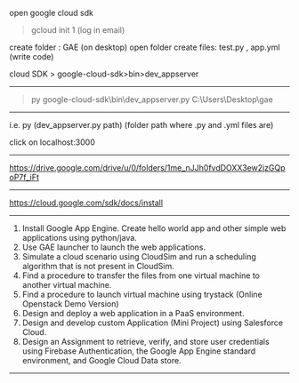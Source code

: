 open google cloud sdk

> gcloud init
>1 (log in email)

create folder : GAE (on desktop)
open folder
create files: test.py , app.yml
(write code)

cloud SDK > google-cloud-sdk>bin>dev_appserver

*******************************************************************************************
>py google-cloud-sdk\bin\dev_appserver.py C:\Users\Desktop\gae
****************************************************************************************************

i.e.    py (dev_appserver.py path) (folder path where .py and .yml files are)

click on localhost:3000

*********************************************************************************************************************************
https://drive.google.com/drive/u/0/folders/1me_nJJh0fvdDOXX3ew2jzGQpoP7f_iFt
**********************************************************************************************************************************
https://cloud.google.com/sdk/docs/install 
*******************************************************************************************
1. Install Google App Engine. Create hello world app and other simple web applications using python/java. 
2. Use GAE launcher to launch the web applications. 
3. Simulate a cloud scenario using CloudSim and run a scheduling algorithm that is not present in 
CloudSim. 
4. Find a procedure to transfer the files from one virtual machine to another virtual machine. 
5. Find a procedure to launch virtual machine using trystack (Online Openstack Demo Version) 
6. Design and deploy a web application in a PaaS environment. 
7. Design and develop custom Application (Mini Project) using Salesforce Cloud. 
8. Design an Assignment to retrieve, verify, and store user credentials using Firebase Authentication, the 
Google App Engine standard environment, and Google Cloud Data store.

*********************************************************************************************************************************
